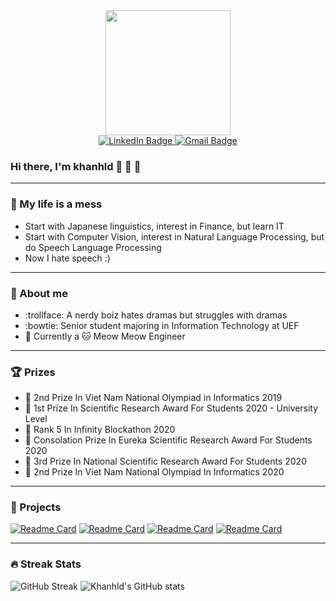 <div id="header" align="center">
  <img src="https://media3.giphy.com/media/v1.Y2lkPTc5MGI3NjExOHFienZza3Q1bTJ0emt4cGIyY3B0cXZjbGUwdWhnNDRqa3d3NmVwbCZlcD12MV9pbnRlcm5hbF9naWZfYnlfaWQmY3Q9Zw/dWfMYHHOmHoWi2oSOm/giphy.gif" width="200"/>
  <div id="badges">
  <a href="https://www.linkedin.com/in/khanhld257/">
    <img src="https://img.shields.io/badge/LinkedIn-blue?style=for-the-badge&logo=linkedin&logoColor=white" alt="LinkedIn Badge"/>
  </a>
  <a href="khanhld218@gmail.com">
    <img src="https://img.shields.io/badge/Gmail-D14836?style=for-the-badge&logo=gmail&logoColor=white" alt="Gmail Badge"/>
  </a>
</div>
  <img src="https://komarev.com/ghpvc/?username=khanld&style=flat-square&color=blue" alt=""/>
</div>

### Hi there, I'm khanhld :clap: :clap: :clap:

---
### :pig_nose: My life is a mess
- Start with Japanese linguistics,  interest in Finance, but learn IT
- Start with Computer Vision, interest in  Natural Language Processing, but do Speech Language Processing
- Now I hate speech :)

---
### :boy: About me
- :trollface: A nerdy boiz hates dramas but struggles with dramas
- :bowtie: Senior student majoring in Information Technology at UEF
- :office: Currently a :cat: Meow Meow Engineer

---
### :trophy: Prizes
- :2nd_place_medal: 2nd Prize In Viet Nam National Olympiad in Informatics 2019
- :1st_place_medal: 1st Prize In Scientific Research Award For Students 2020 - University Level
- :tada: Rank 5 In Infinity Blockathon 2020
- :tada: Consolation Prize In Eureka Scientific Research Award For Students 2020
- :3rd_place_medal: 3rd Prize In National Scientific Research Award For Students 2020
- :2nd_place_medal: 2nd Prize In Viet Nam National Olympiad In Informatics 2020

--- 
### :file_folder: Projects
[![Readme Card](https://github-readme-stats.vercel.app/api/pin/?username=khanld&repo=chunkformer&theme=dark)](https://github.com/khanld/chunkformer)
[![Readme Card](https://github-readme-stats.vercel.app/api/pin/?username=khanld&repo=ASR-Wav2vec-Finetune&theme=dark)](https://github.com/khanld/ASR-Wav2vec-Finetune)
[![Readme Card](https://github-readme-stats.vercel.app/api/pin/?username=khanld&repo=Wav2vec2-Pretraining&theme=dark)](https://github.com/khanld/Wav2vec2-Pretraining)
[![Readme Card](https://github-readme-stats.vercel.app/api/pin/?username=khanld&repo=Dynamic-Mixing&theme=dark)](https://github.com/khanld/Dynamic-Mixing)


---
### :fire: Streak Stats
![GitHub Streak](https://github-readme-streak-stats.herokuapp.com/?user=khanld&theme=dark)
![Khanhld's GitHub stats](https://github-readme-stats.vercel.app/api?username=khanld&show_icons=true&theme=radical)
